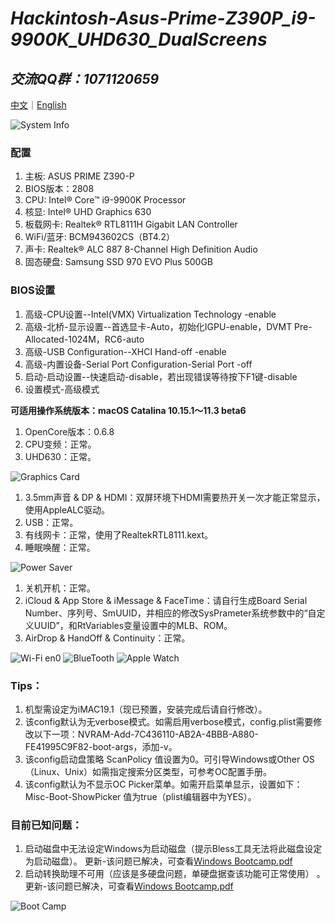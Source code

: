 # *Hackintosh-Asus-Prime-Z390P_i9-9900K_UHD630_DualScreens*

## *交流QQ群：1071120659*

[中文](https://github.com/igarashikenshin/Hackintosh-Asus-Prime-Z390P_i9-9900K_UHD630_DualScreens/blob/master/README.md)｜[English](https://github.com/igarashikenshin/Hackintosh-Asus-Prime-Z390P_i9-9900K_UHD630_DualScreens/blob/master/README-EN.md)

![System Info](https://i.loli.net/2021/04/07/IylTbpwdFNgDCjk.png)


### 配置
1. 主板: ASUS PRIME Z390-P
1. BIOS版本：2808
1. CPU: Intel® Core™ i9-9900K Processor
1. 核显: Intel® UHD Graphics 630
1. 板载网卡: Realtek® RTL8111H Gigabit LAN Controller
1. WiFi/蓝牙: BCM943602CS（BT4.2）
1. 声卡: Realtek® ALC 887 8-Channel High Definition Audio
1. 固态硬盘: Samsung SSD 970 EVO Plus 500GB

### BIOS设置
1. 高级-CPU设置--Intel(VMX) Virtualization Technology -enable
1. 高级-北桥-显示设置--首选显卡-Auto，初始化IGPU-enable，DVMT Pre-Allocated-1024M，RC6-auto
1. 高级-USB Configuration--XHCI Hand-off -enable
1. 高级-内置设备-Serial Port Configuration-Serial Port -off
1. 启动-启动设置--快速启动-disable，若出现错误等待按下F1键-disable
1. 设置模式-高级模式

**可适用操作系统版本：macOS Catalina 10.15.1～11.3 beta6**

1. OpenCore版本：0.6.8
1. CPU变频：正常。
1. UHD630：正常。

![Graphics Card](https://i.loli.net/2021/04/07/gEidfyJHLBGUv2N.png)
1. 3.5mm声音 & DP & HDMI：双屏环境下HDMI需要热开关一次才能正常显示，使用AppleALC驱动。
1. USB：正常。
1. 有线网卡：正常，使用了RealtekRTL8111.kext。
1. 睡眠唤醒：正常。

![Power Saver](https://i.imgur.com/wZ7IZjm.png)
1. 关机开机：正常。
1. iCloud & App Store & iMessage & FaceTime：请自行生成Board Serial Number、序列号、SmUUID，并相应的修改SysPrameter系统参数中的“自定义UUID”，和RtVariables变量设置中的MLB、ROM。
1. AirDrop & HandOff & Continuity：正常。

![Wi-Fi en0](https://i.imgur.com/daoSzyJ.png)
![BlueTooth](https://i.loli.net/2021/04/07/ocigaQV7JOCdpzF.png)
![Apple Watch](https://i.imgur.com/iYimFue.png)

### Tips：

1. 机型需设定为iMAC19.1（现已预置，安装完成后请自行修改）。
1. 该config默认为无verbose模式。如需启用verbose模式，config.plist需要修改以下一项：NVRAM-Add-7C436110-AB2A-4BBB-A880-FE41995C9F82-boot-args，添加-v。
1. 该config启动盘策略 ScanPolicy 值设置为0。可引导Windows或Other OS（Linux、Unix）如需指定搜索分区类型，可参考OC配置手册。
1. 该config默认为不显示OC Picker菜单。如需开启菜单显示，设置如下：Misc-Boot-ShowPicker 值为true（plist编辑器中为YES）。

### 目前已知问题：

1. 启动磁盘中无法设定Windows为启动磁盘（提示Bless工具无法将此磁盘设定为启动磁盘）。 更新-该问题已解决，可查看[Windows Bootcamp.pdf](https://github.com/igarashikenshin/Hackintosh-Asus-Prime-Z390P_i9-9900K_UHD630_DualScreens/blob/master/Boot%20Camp%E6%95%99%E7%A8%8B/Windows%20Bootcamp.pdf)
1. 启动转换助理不可用（应该是多硬盘问题，单硬盘据查该功能可正常使用） 。更新-该问题已解决，可查看[Windows Bootcamp.pdf](https://github.com/igarashikenshin/Hackintosh-Asus-Prime-Z390P_i9-9900K_UHD630_DualScreens/blob/master/Boot%20Camp%E6%95%99%E7%A8%8B/Windows%20Bootcamp.pdf)

![Boot Camp](https://i.loli.net/2021/01/23/Ew1NepZ6kStuoh2.png)

